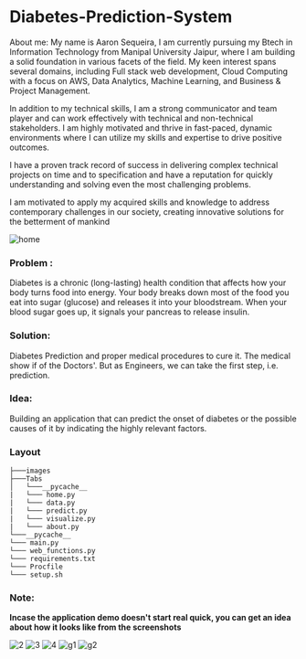 # Diabetes-Prediction-System

About me: 
My name is Aaron Sequeira, I am currently pursuing my Btech in Information Technology from Manipal University Jaipur, where I am building a solid foundation in various facets of the field. My keen interest spans several domains, including Full stack web development, Cloud Computing with a focus on AWS, Data Analytics, Machine Learning, and Business & Project Management.

In addition to my technical skills, I am a strong communicator and team player and can work effectively with technical and non-technical stakeholders. I am highly motivated and thrive in fast-paced, dynamic environments where I can utilize my skills and expertise to drive positive outcomes.

I have a proven track record of success in delivering complex technical projects on time and to specification and have a reputation for quickly understanding and solving even the most challenging problems.

I am motivated to apply my acquired skills and knowledge to address contemporary challenges in our society, creating innovative solutions for the betterment of mankind

![home](https://user-images.githubusercontent.com/64016811/198817377-0eef049f-5ef0-414e-97e1-a1cba823346f.png)

### Problem : 

Diabetes is a chronic (long-lasting) health condition that affects how your body turns food into energy. Your body breaks down most of the food you eat into sugar (glucose) and releases it into your bloodstream. When your blood sugar goes up, it signals your pancreas to release insulin.

### Solution:

Diabetes Prediction and proper medical procedures to cure it. The medical show if of the Doctors'. But as Engineers, we can take the first step, i.e. prediction.

### Idea: 
Building an application that can predict the onset of diabetes or the possible causes of it by indicating the highly relevant factors. 

### Layout

```
├───images
├───Tabs
│   └───__pycache__
|   └─── home.py
|   └─── data.py
|   └─── predict.py
|   └─── visualize.py
|   └─── about.py
└───__pycache__
└─── main.py
└─── web_functions.py
└─── requirements.txt
└─── Procfile
└─── setup.sh
```


### Note:
**Incase the application demo doesn't start real quick, you can get an idea about how it looks like from the screenshots**


![2](https://user-images.githubusercontent.com/64016811/198821366-f8ee30f4-8804-4b70-acdc-99b4cb70ef72.png)
![3](https://user-images.githubusercontent.com/64016811/198821370-fb08c961-caaa-413c-9e89-6620a8014b76.png)
![4](https://user-images.githubusercontent.com/64016811/198821373-2b3c5b83-824d-4297-bf14-7848af48b967.png)
![g1](https://user-images.githubusercontent.com/64016811/198821376-406c0d3a-3f6c-4f8f-90e5-403e7ccc5d02.png)
![g2](https://user-images.githubusercontent.com/64016811/198821377-9f2a046c-99b7-4b06-aab2-ec1a3eb0bf95.png)
